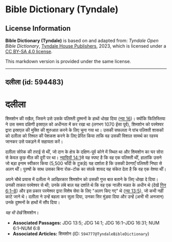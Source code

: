 # Bible Dictionary (Tyndale)

## License Information

**Bible Dictionary (Tyndale)** is based on and adapted from: _Tyndale Open Bible Dictionary_, [Tyndale House Publishers](https://tyndaleopenresources.com/), 2023, which is licensed under a [CC BY-SA 4.0 license](https://creativecommons.org/licenses/by-sa/4.0/legalcode.en).

This markdown version is provided under the same license.



--------------------------------

## दलीला (id: 594483)

दलीला
=====

शिमशोन की रखैल, जिसने उसे उसके पलिश्ती दुश्मनों के हाथों धोखा दिया ([न्या 16](https://ref.ly/Judg16:1-Judg16:31))। क्योंकि फिलिस्तिया ने उस समय दक्षिणी इस्राएल को अधीनता में कर रखा था (लगभग 1070 ईसा पूर्व), शिमशोन को परमेश्वर द्वारा इस्राएल की मुक्ति की शुरुआत करने के लिए चुना गया था। उसकी सफलता ने पांच पलिश्ती शासकों को दलीला को रिश्वत की पेशकश करने के लिए प्रेरित किया ताकि वह उसकी विशाल सामर्थ का रहस्य जानकर उसे पकड़ने में सहायता करें।

दलीला सोरेक की तराई से थीं, जो दान के क्षेत्र के दक्षिण\-पूर्व कोने में स्थित था और शिमशोन का घर सोरा से केवल कुछ मील की दूरी पर था। [न्यायियों 14:1](https://ref.ly/Judg14:1)से यह स्पष्ट है कि वह एक पलिश्ती थीं, हालांकि उसने जो बड़ा इनाम स्वीकार किया (5,500 चाँदी के टुकड़े) यह दर्शाता है कि उसकी प्रेरणाएँ पलिश्ती निष्ठा से अलग थीं। पुरुषों के साथ उसका बिना रोक\-टोक का संपर्क शायद यह संकेत देता है कि वह एक वेश्या थीं।

अपने चौथे प्रयास में दलीला ने आखिरकार शिमशोन को उसकी गुप्त बात बताने के लिए धोखा दे दिया। उनकी ताकत परमेश्वर से थी; उनके लंबे बाल यह दर्शाते थे कि वह एक नाज़ीर मन्नत के अधीन थे (देखें [गिन 6:1–8](https://ref.ly/Num6:1-Num6:8)) और इस प्रकार परमेश्वर द्वारा विशेष सेवा के लिए "अलग किए गए" थे ([न्या 13:5](https://ref.ly/Judg13:5)), जो कभी नहीं काटे जाने थे। दलीला ने उन्हें बहला कर सुला दिया, उनका सिर मुंडवा दिया और उन्हें (अभी भी अनजान) उनके दुश्मनों के हाथों में सौंप दिया।

*यह भी देखें* शिमशोन।

* **Associated Passages:** JDG 13:5; JDG 14:1; JDG 16:1–JDG 16:31; NUM 6:1–NUM 6:8
* **Associated Articles:** शिमशोन (ID: `594777@TyndaleBibleDictionary`)

